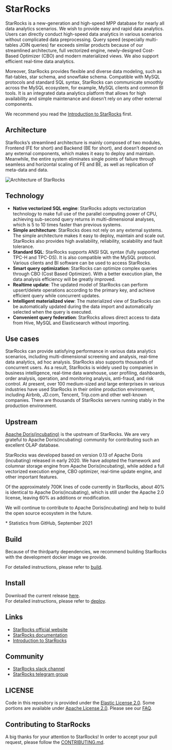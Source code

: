 # StarRocks

StarRocks is a new-generation and high-speed MPP database for nearly all data analytics scenarios. We wish to provide easy and rapid data analytics. Users can directly conduct high-speed data analytics in various scenarios without complicated data preprocessing. Query speed (especially multi-tables JOIN queries) far exceeds similar products because of our streamlined architecture, full vectorized engine, newly-designed Cost-Based Optimizer (CBO) and modern materialized views. We also support efficient real-time data analytics. 

Moreover, StarRocks provides flexible and diverse data modeling, such as flat-tables, star schema, and snowflake schema. Compatible with MySQL protocols and standard SQL syntax, StarRocks can communicate smoothly across the MySQL ecosystem, for example, MySQL clients and common BI tools. It is an integrated data analytics platform that allows for high availability and simple maintenance and doesn’t rely on any other external components.

We recommend you read the [Introduction to StarRocks](https://starrocks.medium.com/introduction-to-starrocks-7bda3474e0e7?source=friends_link&sk=1288c0abc7cde1ac3a38f8e4d865b178) first. 

## Architecture
StarRocks’s streamlined architecture is mainly composed of two modules, Frontend (FE for short) and Backend (BE for short), and doesn’t depend on any external components, which makes it easy to deploy and maintain. Meanwhile, the entire system eliminates single points of failure through seamless and horizontal scaling of FE and BE, as well as replication of meta-data and data.

![Architecture of StarRocks](https://miro.medium.com/max/1400/1*Fjk8u6a39fvegV_q2_ZRyw.png)

## Technology

* **Native vectorized SQL engine**: StarRocks adopts vectorization technology to make full use of the parallel computing power of CPU, achieving sub-second query returns in multi-dimensional analyses, which is 5 to 10 times faster than previous systems.
* **Simple architecture**: StarRocks does not rely on any external systems. The simple architecture makes it easy to deploy, maintain and scale out. StarRocks also provides high availability, reliability, scalability and fault tolerance.
* **Standard SQL**: StarRocks supports ANSI SQL syntax (fully supported TPC-H and TPC-DS). It is also compatible with the MySQL protocol. Various clients and BI software can be used to access StarRocks.
* **Smart query optimization**: StarRocks can optimize complex queries through CBO (Cost Based Optimizer). With a better execution plan, the data analysis efficiency will be greatly improved.
* **Realtime update**: The updated model of StarRocks can perform upsert/delete operations according to the primary key, and achieve efficient query while concurrent updates.
* **Intelligent materialized view**: The materialized view of StarRocks can be automatically updated during the data import and automatically selected when the query is executed.
* **Convenient query federation**: StarRocks allows direct access to data from Hive, MySQL and Elasticsearch without importing.

## Use cases

StarRocks can provide satisfying performance in various data analytics scenarios, including multi-dimensional screening and analysis, real-time data analytics, ad hoc analysis. StarRocks also supports thousands of concurrent users. As a result, StarRocks is widely used by companies in business intelligence, real-time data warehouse, user profiling, dashboards, order analysis, operation, and monitoring analysis, anti-fraud, and risk control. At present, over 100 medium-sized and large enterprises in various industries have used StarRocks in their online production environment, including Airbnb, JD.com, Tencent, Trip.com and other well-known companies. There are thousands of StarRocks servers running stably in the production environment.

## Upstream

[Apache Doris(incubating)](https://github.com/apache/incubator-doris) is the upstream of StarRocks. We are very grateful to Apache Doris(incubating) community for contributing such an excellent OLAP database.

StarRocks was developed based on version 0.13 of Apache Doris (incubating) released in early 2020. We have adopted the framework and columnar storage engine from Apache Doris(incubating), while added a full vectorized execution engine, CBO optimizer, real-time update engine, and other important features. 

Of the approximately 700K lines of code currently in StarRocks, about 40% is identical to Apache Doris(incubating), which is still under the Apache 2.0 license, leaving 60% as additions or modification.

We will continue to contribute to Apache Doris(incubating) and help to build the open source ecosystem in the future. 

\* Statistics from GitHub, September 2021

## Build

Because of the thirdparty dependencies, we recommend building StarRocks with the development docker image we provide.

For detailed instructions, please refer to [build](https://github.com/StarRocks/docs/blob/main/administration/Build_in_docker.md).

## Install

Download the current release [here](https://www.starrocks.com/en-US/download/community).  
For detailed instructions, please refer to [deploy](https://github.com/StarRocks/docs/blob/master/quick_start/Deploy.md).

## Links

* [StarRocks official website](https://www.starrocks.com)
* [StarRocks documentation](https://docs.starrocks.com)
* [Introduction to StarRocks](https://starrocks.medium.com/introduction-to-starrocks-7bda3474e0e7?source=friends_link&sk=1288c0abc7cde1ac3a38f8e4d865b178)

## Community
* [StarRocks slack channel](https://join.slack.com/t/starrocks/shared_invite/zt-z5zxqr0k-U5lrTVlgypRIV8RbnCIAzg)
* [StarRocks telegram group](https://t.me/joinchat/73R83y0JOnJkMTll)

## LICENSE

Code in this repository is provided under the [Elastic License 2.0](https://www.elastic.co/cn/licensing/elastic-license). Some portions are available under [Apache License 2.0](https://www.apache.org/licenses/LICENSE-2.0). Please see our [FAQ](https://www.starrocks.com/en-US/product/license-FAQ).

## Contributing to StarRocks

A big thanks for your attention to StarRocks! 
In order to accept your pull request, please follow the [CONTRIBUTING.md](CONTRIBUTING.md).
